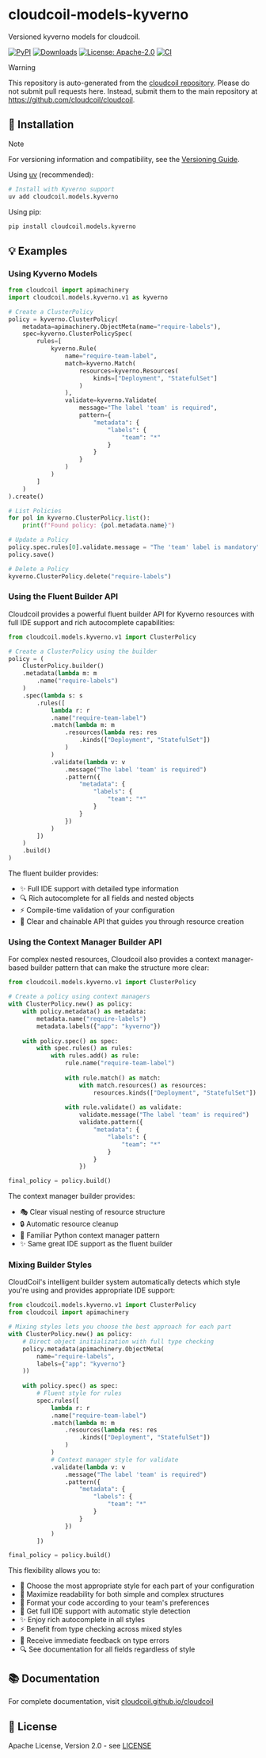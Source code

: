 # cloudcoil-models-kyverno

Versioned kyverno models for cloudcoil.

[![PyPI](https://img.shields.io/pypi/v/cloudcoil.models.kyverno.svg)](https://pypi.python.org/pypi/cloudcoil.models.kyverno)
[![Downloads](https://static.pepy.tech/badge/cloudcoil.models.kyverno)](https://pepy.tech/project/cloudcoil.models.kyverno)
[![License: Apache-2.0](https://img.shields.io/badge/License-Apache_2.0-blue.svg)](https://opensource.org/license/apache-2-0/)
[![CI](https://github.com/cloudcoil/models-kyverno/actions/workflows/ci.yml/badge.svg)](https://github.com/cloudcoil/models-kyverno/actions/workflows/ci.yml)
> [!WARNING]  
> This repository is auto-generated from the [cloudcoil repository](https://github.com/cloudcoil/cloudcoil/tree/main/models/kyverno). Please do not submit pull requests here. Instead, submit them to the main repository at https://github.com/cloudcoil/cloudcoil.


## 🔧 Installation

> [!NOTE]
> For versioning information and compatibility, see the [Versioning Guide](https://github.com/cloudcoil/cloudcoil/blob/main/VERSIONING.md).

Using [uv](https://github.com/astral-sh/uv) (recommended):

```bash
# Install with Kyverno support
uv add cloudcoil.models.kyverno
```

Using pip:

```bash
pip install cloudcoil.models.kyverno
```

## 💡 Examples

### Using Kyverno Models

```python
from cloudcoil import apimachinery
import cloudcoil.models.kyverno.v1 as kyverno

# Create a ClusterPolicy
policy = kyverno.ClusterPolicy(
    metadata=apimachinery.ObjectMeta(name="require-labels"),
    spec=kyverno.ClusterPolicySpec(
        rules=[
            kyverno.Rule(
                name="require-team-label",
                match=kyverno.Match(
                    resources=kyverno.Resources(
                        kinds=["Deployment", "StatefulSet"]
                    )
                ),
                validate=kyverno.Validate(
                    message="The label 'team' is required",
                    pattern={
                        "metadata": {
                            "labels": {
                                "team": "*"
                            }
                        }
                    }
                )
            )
        ]
    )
).create()

# List Policies
for pol in kyverno.ClusterPolicy.list():
    print(f"Found policy: {pol.metadata.name}")

# Update a Policy
policy.spec.rules[0].validate.message = "The 'team' label is mandatory"
policy.save()

# Delete a Policy
kyverno.ClusterPolicy.delete("require-labels")
```

### Using the Fluent Builder API

Cloudcoil provides a powerful fluent builder API for Kyverno resources with full IDE support and rich autocomplete capabilities:

```python
from cloudcoil.models.kyverno.v1 import ClusterPolicy

# Create a ClusterPolicy using the builder
policy = (
    ClusterPolicy.builder()
    .metadata(lambda m: m
        .name("require-labels")
    )
    .spec(lambda s: s
        .rules([
            lambda r: r
            .name("require-team-label")
            .match(lambda m: m
                .resources(lambda res: res
                    .kinds(["Deployment", "StatefulSet"])
                )
            )
            .validate(lambda v: v
                .message("The label 'team' is required")
                .pattern({
                    "metadata": {
                        "labels": {
                            "team": "*"
                        }
                    }
                })
            )
        ])
    )
    .build()
)
```

The fluent builder provides:
- ✨ Full IDE support with detailed type information
- 🔍 Rich autocomplete for all fields and nested objects
- ⚡ Compile-time validation of your configuration
- 🎯 Clear and chainable API that guides you through resource creation

### Using the Context Manager Builder API

For complex nested resources, Cloudcoil also provides a context manager-based builder pattern that can make the structure more clear:

```python
from cloudcoil.models.kyverno.v1 import ClusterPolicy

# Create a policy using context managers
with ClusterPolicy.new() as policy:
    with policy.metadata() as metadata:
        metadata.name("require-labels")
        metadata.labels({"app": "kyverno"})
    
    with policy.spec() as spec:
        with spec.rules() as rules:
            with rules.add() as rule:
                rule.name("require-team-label")
                
                with rule.match() as match:
                    with match.resources() as resources:
                        resources.kinds(["Deployment", "StatefulSet"])
                
                with rule.validate() as validate:
                    validate.message("The label 'team' is required")
                    validate.pattern({
                        "metadata": {
                            "labels": {
                                "team": "*"
                            }
                        }
                    })

final_policy = policy.build()
```

The context manager builder provides:
- 🎭 Clear visual nesting of resource structure
- 🔒 Automatic resource cleanup
- 🎯 Familiar Python context manager pattern
- ✨ Same great IDE support as the fluent builder

### Mixing Builder Styles

CloudCoil's intelligent builder system automatically detects which style you're using and provides appropriate IDE support:

```python
from cloudcoil.models.kyverno.v1 import ClusterPolicy
from cloudcoil import apimachinery

# Mixing styles lets you choose the best approach for each part
with ClusterPolicy.new() as policy:
    # Direct object initialization with full type checking
    policy.metadata(apimachinery.ObjectMeta(
        name="require-labels",
        labels={"app": "kyverno"}
    ))
    
    with policy.spec() as spec:
        # Fluent style for rules
        spec.rules([
            lambda r: r
            .name("require-team-label")
            .match(lambda m: m
                .resources(lambda res: res
                    .kinds(["Deployment", "StatefulSet"])
                )
            )
            # Context manager style for validate
            .validate(lambda v: v
                .message("The label 'team' is required")
                .pattern({
                    "metadata": {
                        "labels": {
                            "team": "*"
                        }
                    }
                })
            )
        ])

final_policy = policy.build()
```

This flexibility allows you to:
- 🔀 Choose the most appropriate style for each part of your configuration
- 📖 Maximize readability for both simple and complex structures
- 🎨 Format your code according to your team's preferences
- 🧠 Get full IDE support with automatic style detection
- ✨ Enjoy rich autocomplete in all styles
- ⚡ Benefit from type checking across mixed styles
- 🎯 Receive immediate feedback on type errors
- 🔍 See documentation for all fields regardless of style

## 📚 Documentation

For complete documentation, visit [cloudcoil.github.io/cloudcoil](https://cloudcoil.github.io/cloudcoil)

## 📜 License

Apache License, Version 2.0 - see [LICENSE](LICENSE)
